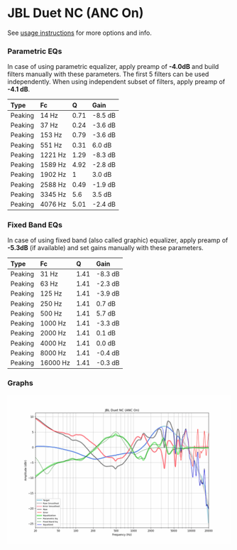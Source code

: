 # JBL Duet NC (ANC On)
See [usage instructions](https://github.com/jaakkopasanen/AutoEq#usage) for more options and info.

### Parametric EQs
In case of using parametric equalizer, apply preamp of **-4.0dB** and build filters manually
with these parameters. The first 5 filters can be used independently.
When using independent subset of filters, apply preamp of **-4.1 dB**.

| Type    | Fc      |    Q | Gain    |
|:--------|:--------|:-----|:--------|
| Peaking | 14 Hz   | 0.71 | -8.5 dB |
| Peaking | 37 Hz   | 0.24 | -3.6 dB |
| Peaking | 153 Hz  | 0.79 | -3.6 dB |
| Peaking | 551 Hz  | 0.31 | 6.0 dB  |
| Peaking | 1221 Hz | 1.29 | -8.3 dB |
| Peaking | 1589 Hz | 4.92 | -2.8 dB |
| Peaking | 1902 Hz | 1    | 3.0 dB  |
| Peaking | 2588 Hz | 0.49 | -1.9 dB |
| Peaking | 3345 Hz | 5.6  | 3.5 dB  |
| Peaking | 4076 Hz | 5.01 | -2.4 dB |

### Fixed Band EQs
In case of using fixed band (also called graphic) equalizer, apply preamp of **-5.3dB**
(if available) and set gains manually with these parameters.

| Type    | Fc       |    Q | Gain    |
|:--------|:---------|:-----|:--------|
| Peaking | 31 Hz    | 1.41 | -8.3 dB |
| Peaking | 63 Hz    | 1.41 | -2.3 dB |
| Peaking | 125 Hz   | 1.41 | -3.9 dB |
| Peaking | 250 Hz   | 1.41 | 0.7 dB  |
| Peaking | 500 Hz   | 1.41 | 5.7 dB  |
| Peaking | 1000 Hz  | 1.41 | -3.3 dB |
| Peaking | 2000 Hz  | 1.41 | 0.1 dB  |
| Peaking | 4000 Hz  | 1.41 | 0.0 dB  |
| Peaking | 8000 Hz  | 1.41 | -0.4 dB |
| Peaking | 16000 Hz | 1.41 | -0.3 dB |

### Graphs
![](./JBL%20Duet%20NC%20(ANC%20On).png)